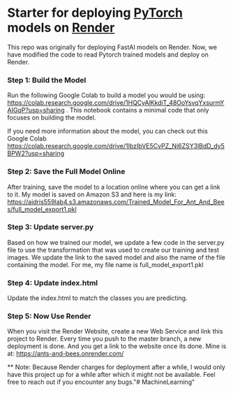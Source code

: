 # Starter for deploying [PyTorch](http://pytorch.org/) models on [Render](https://render.com)

This repo was originally for deploying FastAI models on Render. Now, we have modified the code to read Pytorch trained models and deploy on Render.

### Step 1: Build the Model
Run the following Google Colab to build a model you would be using: https://colab.research.google.com/drive/1HQCyAlKkdiT_48OoYsvqYxsurmYAIGqP?usp=sharing . This notebook contains a minimal code that only focuses on building the model. 

If you need more information about the model, you can check out this Google Colab
https://colab.research.google.com/drive/1IbzIbVE5CvPZ_Ni6ZSY3lBdD_dy5BPW2?usp=sharing


### Step 2: Save the Full Model Online
After training, save the model to a location online where you can get a link to it. My model is saved on Amazon S3 and here is my link: https://aidris559lab4.s3.amazonaws.com/Trained_Model_For_Ant_And_Bees/full_model_export1.pkl

### Step 3: Update server.py
Based on how we trained our model, we update a few code in the server.py file to use the transformation that was used to create our training and test images. We update the link to the saved model and also the name of the file containing the model. For me, my file name is full_model_export1.pkl


### Step 4: Update index.html
Update the index.html to match the classes you are predicting.

### Step 5: Now Use Render
When you visit the Render Website, create a new Web Service and link this project to Render. Every time you push to the master branch, a new deployment is done. And you get a link to the website once its done. Mine is at: https://ants-and-bees.onrender.com/

** Note: Because Render charges for deployment after a while, I would only have this project up for a while after which it might not be available. Feel free to reach out if you encounter any bugs."# MachineLearning" 
